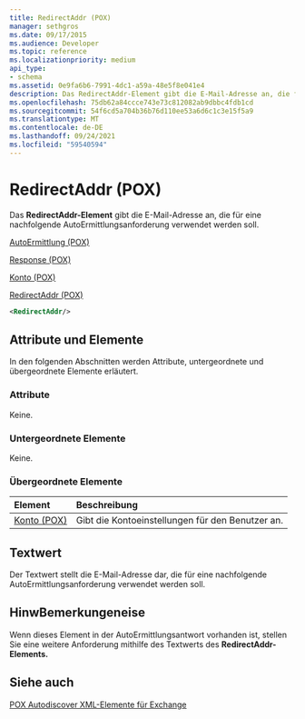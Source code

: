 ```yaml
---
title: RedirectAddr (POX)
manager: sethgros
ms.date: 09/17/2015
ms.audience: Developer
ms.topic: reference
ms.localizationpriority: medium
api_type:
- schema
ms.assetid: 0e9fa6b6-7991-4dc1-a59a-48e5f8e041e4
description: Das RedirectAddr-Element gibt die E-Mail-Adresse an, die für eine nachfolgende AutoErmittlungsanforderung verwendet werden soll.
ms.openlocfilehash: 75db62a84ccce743e73c812082ab9dbbc4fdb1cd
ms.sourcegitcommit: 54f6cd5a704b36b76d110ee53a6d6c1c3e15f5a9
ms.translationtype: MT
ms.contentlocale: de-DE
ms.lasthandoff: 09/24/2021
ms.locfileid: "59540594"
---
```

# <a name="redirectaddr-pox"></a>RedirectAddr (POX)

Das **RedirectAddr-Element** gibt die E-Mail-Adresse an, die für eine nachfolgende AutoErmittlungsanforderung verwendet werden soll. 
  
[AutoErmittlung (POX)](autodiscover-pox.md)
  
[Response (POX)](response-pox.md)
  
[Konto (POX)](account-pox.md)
  
[RedirectAddr (POX)](redirectaddr-pox.md)
  
```xml
<RedirectAddr/>
```

## <a name="attributes-and-elements"></a>Attribute und Elemente

In den folgenden Abschnitten werden Attribute, untergeordnete und übergeordnete Elemente erläutert.
  
### <a name="attributes"></a>Attribute

Keine.
  
### <a name="child-elements"></a>Untergeordnete Elemente

Keine.
  
### <a name="parent-elements"></a>Übergeordnete Elemente

|**Element**|**Beschreibung**|
|:-----|:-----|
|[Konto (POX)](account-pox.md) <br/> |Gibt die Kontoeinstellungen für den Benutzer an.  <br/> |
   
## <a name="text-value"></a>Textwert

Der Textwert stellt die E-Mail-Adresse dar, die für eine nachfolgende AutoErmittlungsanforderung verwendet werden soll.
  
## <a name="remarks"></a>HinwBemerkungeneise

Wenn dieses Element in der AutoErmittlungsantwort vorhanden ist, stellen Sie eine weitere Anforderung mithilfe des Textwerts des **RedirectAddr-Elements.** 
  
## <a name="see-also"></a>Siehe auch



[POX Autodiscover XML-Elemente für Exchange](pox-autodiscover-xml-elements-for-exchange.md)

